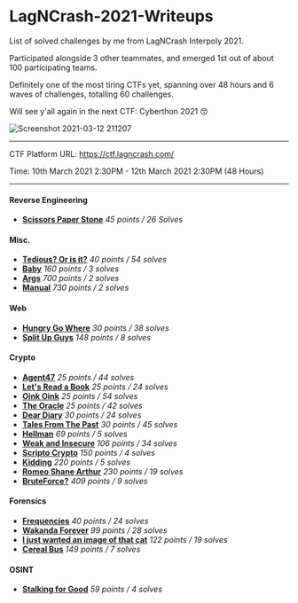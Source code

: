 # LagNCrash-2021-Writeups

List of solved challenges by me from LagNCrash Interpoly 2021.

Participated alongside 3 other teammates, and emerged 1st out of about 100 participating teams.

Definitely one of the most tiring CTFs yet, spanning over 48 hours and 6 waves of challenges, totalling 60 challenges.

Will see y'all again in the next CTF: Cyberthon 2021 😙

![Screenshot 2021-03-12 211207](https://user-images.githubusercontent.com/76640319/110944615-a48d4280-8377-11eb-9e18-d9b05fcccd31.png)

---

CTF Platform URL: https://ctf.lagncrash.com/

Time: 10th March 2021 2:30PM - 12th March 2021 2:30PM (48 Hours)

---

#### Reverse Engineering

- **[Scissors Paper Stone](https://github.com/caprinux/LagNCrash/tree/main/Writeups/RE/Scissors%20Paper%20Stone)** _45 points / 26 Solves_

#### Misc.

- **[Tedious? Or is it?](https://github.com/caprinux/LagNCrash/tree/main/Writeups/Misc/Tedious)** _40 points / 54 solves_
- **[Baby](https://github.com/caprinux/LagNCrash/tree/main/Writeups/Misc/Baby)** _160 points / 3 solves_
- **[Args](https://github.com/caprinux/LagNCrash/tree/main/Writeups/Misc/Args)** _700 points / 2 solves_
- **[Manual](https://github.com/caprinux/LagNCrash/tree/main/Writeups/Misc/Manual)** _730 points / 2 solves_

#### Web

- **[Hungry Go Where](https://github.com/caprinux/LagNCrash/tree/main/Writeups/Web/Hungry%20Go%20Where)** _30 points / 38 solves_
- **[Split Up Guys](https://github.com/caprinux/LagNCrash/tree/main/Writeups/Web/Split%20Up%20Guys)** _148 points / 8 solves_

#### Crypto

- **[Agent47](https://github.com/caprinux/LagNCrash/tree/main/Writeups/Crypto/Agent47)** _25 points / 44 solves_
- **[Let's Read a Book](https://github.com/caprinux/LagNCrash/tree/main/Writeups/Crypto/Read%20A%20Book)** _25 points / 24 solves_
- **[Oink Oink](https://github.com/caprinux/LagNCrash/tree/main/Writeups/Crypto/Oink%20Oink)** _25 points / 54 solves_
- **[The Oracle](https://github.com/caprinux/LagNCrash/tree/main/Writeups/Crypto/The%20Oracle)** _25 points / 42 solves_
- **[Dear Diary](https://github.com/caprinux/LagNCrash/tree/main/Writeups/Crypto/Dear%20Diary)** _30 points / 24 solves_
- **[Tales From The Past](https://github.com/caprinux/LagNCrash/tree/main/Writeups/Crypto/Tales%20From%20The%20Past)** _30 points / 45 solves_
- **[Hellman](https://github.com/caprinux/LagNCrash/tree/main/Writeups/Crypto/Hellman)** _69 points / 5 solves_
- **[Weak and Insecure](https://github.com/caprinux/LagNCrash/tree/main/Writeups/Crypto/weak%20and%20insecure)** _106 points / 34 solves_
- **[Scripto Crypto](https://github.com/caprinux/LagNCrash/tree/main/Writeups/Crypto/scripto%20crypto)** _150 points / 4 solves_
- **[Kidding](https://github.com/caprinux/LagNCrash/tree/main/Writeups/Crypto/Kidding)** _220 points / 5 solves_
- **[Romeo Shane Arthur](https://github.com/caprinux/LagNCrash/tree/main/Writeups/Crypto/Romeo%20Shane%20Arthur)** _230 points / 19 solves_
- **[BruteForce?](https://github.com/caprinux/LagNCrash/tree/main/Writeups/Crypto/BruteForce%3F)** _409 points / 9 solves_

#### Forensics

- **[Frequencies](https://github.com/caprinux/LagNCrash/tree/main/Writeups/Forensics/Frequencies)** _40 points / 24 solves_
- **[Wakanda Forever](https://github.com/caprinux/LagNCrash/tree/main/Writeups/Forensics/WAKANDAFOREVER)** _99 points / 28 solves_
- **[I just wanted an image of that cat](https://github.com/caprinux/LagNCrash/tree/main/Writeups/Forensics/I%20just%20wanted%20an%20image%20of%20that%20cat...)** _122 points / 19 solves_
- **[Cereal Bus](https://github.com/caprinux/LagNCrash/tree/main/Writeups/Forensics/Cereal%20Bus)** _149 points / 7 solves_

#### OSINT

- **[Stalking for Good](https://github.com/caprinux/LagNCrash/tree/main/Writeups/OSINT/Stalking%20For%20Good)** _59 points / 4 solves_
